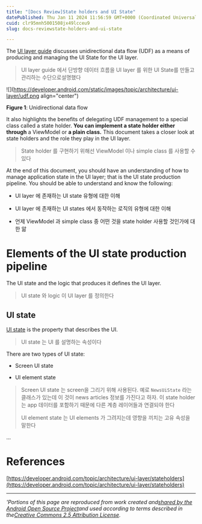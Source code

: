 ```yaml
---
title: "[Docs Review]State holders and UI State"
datePublished: Thu Jan 11 2024 11:56:59 GMT+0000 (Coordinated Universal Time)
cuid: clr95mnh5001508jx49lcceu9
slug: docs-reviewstate-holders-and-ui-state

---
```


The [UI layer guide](https://developer.android.com/topic/architecture/ui-layer) discusses unidirectional data flow (UDF) as a means of producing and managing the UI State for the UI layer.

> UI layer guide 에서 단방향 데이터 흐름을 UI layer 를 위한 UI State를 만들고 관리하는 수단으로설명했다

![](https://developer.android.com/static/images/topic/architecture/ui-layer/udf.png align="center")

**Figure 1**: Unidirectional data flow

It also highlights the benefits of delegating UDF management to a special class called a state holder. **You can implement a state holder either through** a ViewModel or **a plain class.** This document takes a closer look at state holders and the role they play in the UI layer.

> State holder 를 구현하기 위해선 ViewModel 이나 simple class 를 사용할 수 있다

At the end of this document, you should have an understanding of how to manage application state in the UI layer; that is the UI state production pipeline. You should be able to understand and know the following:

* UI layer 에 존재하는 UI state 유형에 대한 이해
    
* UI layer 에 존재하는 UI states 에서 동작하는 로직의 유형에 대한 이해
    
* 언제 ViewModel 과 simple class 중 어떤 것을 state holder 사용할 것인가에 대한 앎
    

# Elements of the UI state production pipeline

The UI state and the logic that produces it defines the UI layer.

> UI state 와 logic 이 UI layer 를 정의한다

## UI state

[UI state](https://developer.android.com/topic/architecture/ui-layer#define-ui-state) is the property that describes the UI.

> UI state 는 UI 를 설명하는 속성이다

There are two types of UI state:

* Screen UI state
    
* UI element state
    

> Screen UI state 는 screen을 그리기 위해 사용된다. 예로 `NewsUiState` 라는 클래스가 있는데 이 것이 news articles 정보를 가진다고 하자. 이 state holder 는 app 데이터를 포함하기 때문에 다른 계층 레이어들과 연결되야 한다
> 
> UI element state 는 UI elements 가 그려지는데 영향을 끼치는 고유 속성을 말한다

...

# References

[https://developer.android.com/topic/architecture/ui-layer/stateholders](https://developer.android.com/topic/architecture/ui-layer/stateholders)

---

*'Portions of this page are reproduced from work created and*[*shared by the Android Open Source Project*](http://code.google.com/policies.html)*and used according to terms described in the*[*Creative Commons 2.5 Attribution License*](http://creativecommons.org/licenses/by/2.5/)*.*